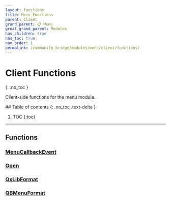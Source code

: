 ```yaml
---
layout: functions
title: Menu Functions
parent: Client
grand_parent: 📋 Menu
great_grand_parent: Modules
has_children: true
has_toc: true
nav_order: 1
permalink: /community_bridge/modules/menu/client/functions/
---
```


# Client Functions
{: .no_toc }

Client-side functions for the menu module.

<div class="toc-container">## Table of contents
{: .no_toc .text-delta }

1. TOC
{:toc}</div>

---

## Functions

### [MenuCallbackEvent](MenuCallbackEvent)
### [Open](Open)
### [OxLibFormat](OxLibFormat)
### [QBMenuFormat](QBMenuFormat)

